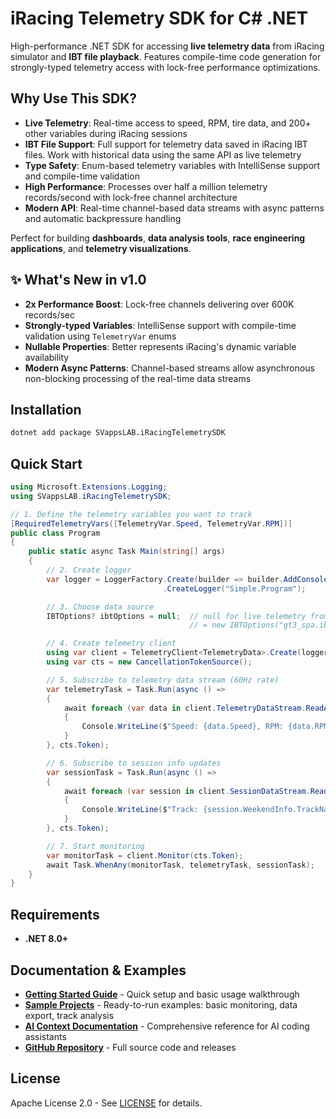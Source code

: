 # iRacing Telemetry SDK for C# .NET

High-performance .NET SDK for accessing **live telemetry data** from iRacing simulator and **IBT file playback**. Features compile-time code generation for strongly-typed telemetry access with lock-free performance optimizations.

## Why Use This SDK?

- **Live Telemetry**: Real-time access to speed, RPM, tire data, and 200+ other variables during iRacing sessions
- **IBT File Support**: Full support for telemetry data saved in iRacing IBT files. Work with historical data using the same API as live telemetry
- **Type Safety**: Enum-based telemetry variables with IntelliSense support and compile-time validation
- **High Performance**: Processes over half a million telemetry records/second with lock-free channel architecture  
- **Modern API**: Real-time channel-based data streams with async patterns and automatic backpressure handling

Perfect for building **dashboards**, **data analysis tools**, **race engineering applications**, and **telemetry visualizations**.

## ✨ What's New in v1.0

- **2x Performance Boost**: Lock-free channels delivering over 600K records/sec 
- **Strongly-typed Variables**: IntelliSense support with compile-time validation using `TelemetryVar` enums
- **Nullable Properties**: Better represents iRacing's dynamic variable availability
- **Modern Async Patterns**: Channel-based streams allow asynchronous non-blocking processing of the real-time data streams

## Installation

```bash
dotnet add package SVappsLAB.iRacingTelemetrySDK
```

## Quick Start

```csharp
using Microsoft.Extensions.Logging;
using SVappsLAB.iRacingTelemetrySDK;

// 1. Define the telemetry variables you want to track
[RequiredTelemetryVars([TelemetryVar.Speed, TelemetryVar.RPM])]
public class Program
{
    public static async Task Main(string[] args)
    {
        // 2. Create logger
        var logger = LoggerFactory.Create(builder => builder.AddConsole())
                                  .CreateLogger("Simple.Program");

        // 3. Choose data source
        IBTOptions? ibtOptions = null;  // null for live telemetry from iRacing
                                        // = new IBTOptions("gt3_spa.ibt");  // IBT file path for playback

        // 4. Create telemetry client
        using var client = TelemetryClient<TelemetryData>.Create(logger, ibtOptions);
        using var cts = new CancellationTokenSource();

        // 5. Subscribe to telemetry data stream (60Hz rate)
        var telemetryTask = Task.Run(async () =>
        {
            await foreach (var data in client.TelemetryDataStream.ReadAllAsync(cts.Token))
            {
                Console.WriteLine($"Speed: {data.Speed}, RPM: {data.RPM}");
            }
        }, cts.Token);

        // 6. Subscribe to session info updates
        var sessionTask = Task.Run(async () =>
        {
            await foreach (var session in client.SessionDataStream.ReadAllAsync(cts.Token))
            {
                Console.WriteLine($"Track: {session.WeekendInfo.TrackName}, Drivers: {session.DriverInfo.Drivers.Count}");
            }
        }, cts.Token);

        // 7. Start monitoring
        var monitorTask = client.Monitor(cts.Token);
        await Task.WhenAny(monitorTask, telemetryTask, sessionTask);
    }
}
```

## Requirements

- **.NET 8.0+**

## Documentation & Examples

- **[Getting Started Guide](https://github.com/SVappsLAB/iRacingTelemetrySDK/blob/main/README.md)** - Quick setup and basic usage walkthrough
- **[Sample Projects](https://github.com/SVappsLAB/iRacingTelemetrySDK/tree/main/Samples)** - Ready-to-run examples: basic monitoring, data export, track analysis
- **[AI Context Documentation](https://github.com/SVappsLAB/iRacingTelemetrySDK/blob/main/AI_CONTEXT.md)** - Comprehensive reference for AI coding assistants
- **[GitHub Repository](https://github.com/SVappsLAB/iRacingTelemetrySDK)** - Full source code and releases

## License

Apache License 2.0 - See [LICENSE](https://github.com/SVappsLAB/iRacingTelemetrySDK/blob/main/LICENSE) for details.
